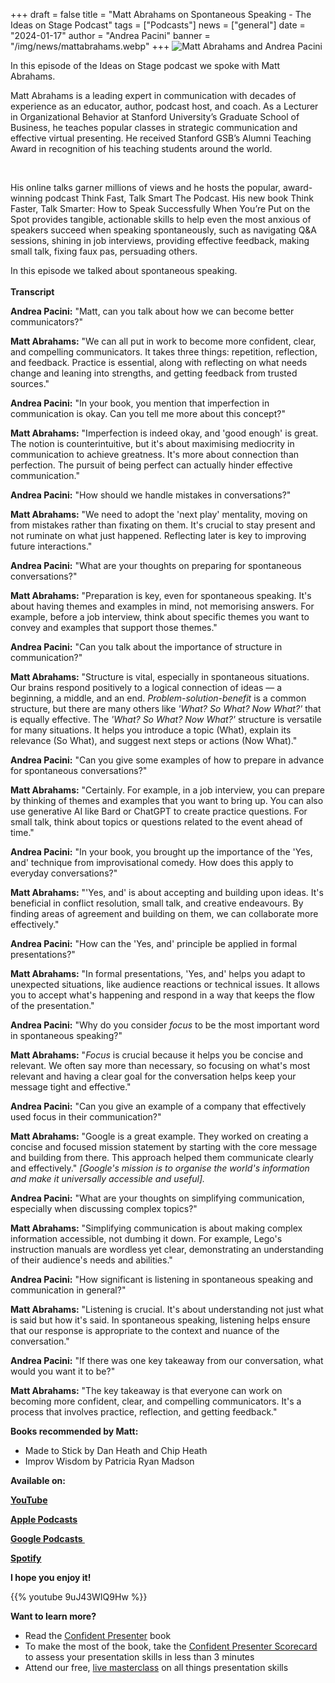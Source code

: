 +++
draft = false
title = "Matt Abrahams on Spontaneous Speaking - The Ideas on Stage Podcast"
tags = ["Podcasts"]
news = ["general"]
date = "2024-01-17"
author = "Andrea Pacini"
banner = "/img/news/mattabrahams.webp"
+++
![Matt Abrahams and Andrea Pacini](/img/news/mattabrahams.webp "Matt Abrahams and Andrea Pacini")



In this episode of the Ideas on Stage podcast we spoke with Matt Abrahams. 



Matt Abrahams is a leading expert in communication with decades of experience as an educator, author, podcast host, and coach. As a Lecturer in Organizational Behavior at Stanford University’s Graduate School of Business, he teaches popular classes in strategic communication and effective virtual presenting. He received Stanford GSB’s Alumni Teaching Award in recognition of his teaching students around the world.

 

His online talks garner millions of views and he hosts the popular, award-winning podcast Think Fast, Talk Smart The Podcast. His new book Think Faster, Talk Smarter: How to Speak Successfully When You’re Put on the Spot provides tangible, actionable skills to help even the most anxious of speakers succeed when speaking spontaneously, such as navigating Q&A sessions, shining in job interviews, providing effective feedback, making small talk, fixing faux pas, persuading others.



In this episode we talked about spontaneous speaking. \
\
**Transcript**



**Andrea Pacini:** "Matt, can you talk about how we can become better communicators?"



**Matt Abrahams:** "We can all put in work to become more confident, clear, and compelling communicators. It takes three things: repetition, reflection, and feedback. Practice is essential, along with reflecting on what needs change and leaning into strengths, and getting feedback from trusted sources."

**Andrea Pacini:** "In your book, you mention that imperfection in communication is okay. Can you tell me more about this concept?"

**Matt Abrahams:** "Imperfection is indeed okay, and 'good enough' is great. The notion is counterintuitive, but it's about maximising mediocrity in communication to achieve greatness. It's more about connection than perfection. The pursuit of being perfect can actually hinder effective communication."

**Andrea Pacini:** "How should we handle mistakes in conversations?"

**Matt Abrahams:** "We need to adopt the 'next play' mentality, moving on from mistakes rather than fixating on them. It's crucial to stay present and not ruminate on what just happened. Reflecting later is key to improving future interactions."

**Andrea Pacini:** "What are your thoughts on preparing for spontaneous conversations?"

**Matt Abrahams:** "Preparation is key, even for spontaneous speaking. It's about having themes and examples in mind, not memorising answers. For example, before a job interview, think about specific themes you want to convey and examples that support those themes."

**Andrea Pacini:** "Can you talk about the importance of structure in communication?"

**Matt Abrahams:** "Structure is vital, especially in spontaneous situations. Our brains respond positively to a logical connection of ideas — a beginning, a middle, and an end. *Problem-solution-benefit* is a common structure, but there are many others like *'What? So What? Now What?'* that is equally effective. The *'What? So What? Now What?'* structure is versatile for many situations. It helps you introduce a topic (What), explain its relevance (So What), and suggest next steps or actions (Now What)."

**Andrea Pacini:** "Can you give some examples of how to prepare in advance for spontaneous conversations?"

**Matt Abrahams:** "Certainly. For example, in a job interview, you can prepare by thinking of themes and examples that you want to bring up. You can also use generative AI like Bard or ChatGPT to create practice questions. For small talk, think about topics or questions related to the event ahead of time."

**Andrea Pacini:** "In your book, you brought up the importance of the 'Yes, and' technique from improvisational comedy. How does this apply to everyday conversations?"

**Matt Abrahams:** "'Yes, and' is about accepting and building upon ideas. It's beneficial in conflict resolution, small talk, and creative endeavours. By finding areas of agreement and building on them, we can collaborate more effectively."

**Andrea Pacini:** "How can the 'Yes, and' principle be applied in formal presentations?"

**Matt Abrahams:** "In formal presentations, 'Yes, and' helps you adapt to unexpected situations, like audience reactions or technical issues. It allows you to accept what's happening and respond in a way that keeps the flow of the presentation."

**Andrea Pacini:** "Why do you consider *focus* to be the most important word in spontaneous speaking?"

**Matt Abrahams:** "*Focus* is crucial because it helps you be concise and relevant. We often say more than necessary, so focusing on what's most relevant and having a clear goal for the conversation helps keep your message tight and effective."

**Andrea Pacini:** "Can you give an example of a company that effectively used focus in their communication?"

**Matt Abrahams:** "Google is a great example. They worked on creating a concise and focused mission statement by starting with the core message and building from there. This approach helped them communicate clearly and effectively." *\[Google's mission is to organise the world's information and make it universally accessible and useful].*

**Andrea Pacini:** "What are your thoughts on simplifying communication, especially when discussing complex topics?"

**Matt Abrahams:** "Simplifying communication is about making complex information accessible, not dumbing it down. For example, Lego's instruction manuals are wordless yet clear, demonstrating an understanding of their audience's needs and abilities."

**Andrea Pacini:** "How significant is listening in spontaneous speaking and communication in general?"

**Matt Abrahams:** "Listening is crucial. It's about understanding not just what is said but how it's said. In spontaneous speaking, listening helps ensure that our response is appropriate to the context and nuance of the conversation."

**Andrea Pacini:** "If there was one key takeaway from our conversation, what would you want it to be?"

**Matt Abrahams:** "The key takeaway is that everyone can work on becoming more confident, clear, and compelling communicators. It's a process that involves practice, reflection, and getting feedback."



**Books recommended by Matt:** 

* Made to Stick by Dan Heath and Chip Heath 
* Improv Wisdom by Patricia Ryan Madson 



**Available on:** 



**[YouTube](https://youtu.be/9uJ43WIQ9Hw)**



**[Apple Podcasts](https://podcasts.apple.com/gb/podcast/ideas-on-stage-podcast/id1618778519)**



**[Google Podcasts ](https://podcasts.google.com/feed/aHR0cHM6Ly9hbmNob3IuZm0vcy8xYTRjNGFjYy9wb2RjYXN0L3Jzcw?sa=X&ved=0CAMQ4aUDahcKEwjwpZ3SsIyDAxUAAAAAHQAAAAAQAQ)**



**[Spotify](https://open.spotify.com/show/553zZntpVVa4ejnASoFOTt)**



**I hope you enjoy it!**



{{% youtube 9uJ43WIQ9Hw %}}





**Want to learn more?** 

* Read the [Confident Presenter](https://amzn.eu/d/bKswMEe) book
* To make the most of the book, take the [Confident Presenter Scorecard](https://ideasonstage.com/score) to assess your presentation skills in less than 3 minutes
* Attend our free, [live masterclass](http://ideasonstageuk.eventbrite.com/) on all things presentation skills